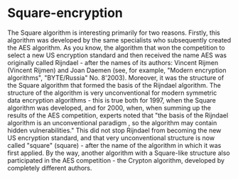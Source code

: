 # Square-encryption
The Square algorithm is interesting primarily for two reasons. Firstly, this algorithm was developed by the same specialists who subsequently created the AES algorithm. As you know, the algorithm that won the competition to select a new US encryption standard and then received the name AES was originally called Rijndael - after the names of its authors: Vincent Rijmen (Vincent Rijmen) and Joan Daemen (see, for example, "Modern encryption algorithms", "BYTE/Russia" No. 8'2003).
Moreover, it was the structure of the Square algorithm that formed the basis of the Rijndael algorithm. The structure of the algorithm is very unconventional for modern symmetric data encryption algorithms - this is true both for 1997, when the Square algorithm was developed, and for 2000, when, when summing up the results of the AES competition, experts noted that "the basis of the Rijndael algorithm is an unconventional paradigm , so the algorithm may contain hidden vulnerabilities." This did not stop Rijndael from becoming the new US encryption standard, and that very unconventional structure is now called "square" (square) - after the name of the algorithm in which it was first applied.
By the way, another algorithm with a Square-like structure also participated in the AES competition - the Crypton algorithm, developed by completely different authors.
